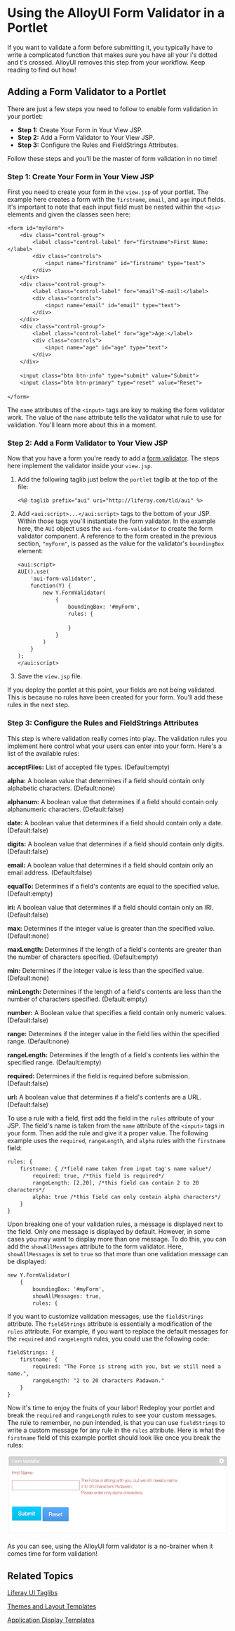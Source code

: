 # Using the AlloyUI Form Validator in a Portlet

If you want to validate a form before submitting it, you typically have to 
write a complicated function that makes sure you have all your i's dotted 
and t's crossed. AlloyUI removes this step from your workflow. Keep reading to 
find out how! 

## Adding a Form Validator to a Portlet

There are just a few steps you need to follow to enable form validation in your 
portlet:

- **Step 1:** Create Your Form in Your View JSP.
- **Step 2:** Add a Form Validator to Your View JSP.
- **Step 3:** Configure the Rules and FieldStrings Attributes.

Follow these steps and you'll be the master of form validation in no time! 

### Step 1: Create Your Form in Your View JSP

First you need to create your form in the `view.jsp` of your portlet. The 
example here creates a form with the `firstname`, `email`, and `age` input 
fields. It's important to note that each input field must be nested within the 
`<div>` elements and given the classes seen here: 

    <form id="myForm">
        <div class="control-group">
            <label class="control-label" for="firstname">First Name:</label>
            <div class="controls">
                <input name="firstname" id="firstname" type="text">
            </div>
        </div>
        <div class="control-group">
            <label class="control-label" for="email">E-mail:</label>
            <div class="controls">
                <input name="email" id="email" type="text">
            </div>
        </div>
        <div class="control-group">
            <label class="control-label" for="age">Age:</label>
            <div class="controls">
                <input name="age" id="age" type="text">
            </div>
        </div>

        <input class="btn btn-info" type="submit" value="Submit">
        <input class="btn btn-primary" type="reset" value="Reset">

    </form>

The `name` attributes of the `<input>` tags are key to making the form validator 
work. The value of the `name` attribute tells the validator what rule to use for 
validation. You'll learn more about this in a moment. 

### Step 2: Add a Form Validator to Your View JSP

Now that you have a form you're ready to add a [form validator](http://alloyui.com/api/classes/A.FormValidator.html). 
The steps here implement the validator inside your `view.jsp`.

1.  Add the following taglib just below the `portlet` taglib at the top of the 
    file:

        <%@ taglib prefix="aui" uri="http://liferay.com/tld/aui" %>

2.  Add `<aui:script>...</aui:script>` tags to the bottom of your JSP. Within 
    those tags you'll instantiate the form validator. In the example here, the 
    `AUI` object uses the `aui-form-validator` to create the form validator 
    component. A reference to the form created in the previous section, 
    `"myForm"`, is passed as the value for the validator's `boundingBox` 
    element:

        <aui:script>
        AUI().use(
            'aui-form-validator',
            function(Y) {
                new Y.FormValidator(
                    {
                        boundingBox: '#myForm',
                        rules: {

                        }
                    }
                )
            }
        );
        </aui:script>

3.  Save the `view.jsp` file.

If you deploy the portlet at this point, your fields are not being validated. 
This is because no rules have been created for your form. You'll add these rules 
in the next step.

### Step 3: Configure the Rules and FieldStrings Attributes

This step is where validation really comes into play. The validation rules you 
implement here control what your users can enter into your form. Here's a list 
of the available rules: 

**acceptFiles:** List of accepted file types. (Default:empty)

**alpha:** A boolean value that determines if a field should contain only 
alphabetic characters. (Default:none) 

**alphanum:** A boolean value that determines if a field should contain only 
alphanumeric characters.
(Default:false) 

**date:** A boolean value that determines if a field should contain only a date. 
(Default:false)

**digits:** A boolean value that determines if a field should contain only 
digits. (Default:false)

**email:** A boolean value that determines if a field should contain only an 
email address. (Default:false)

**equalTo:** Determines if a field's contents are equal to the specified value.
(Default:empty)

**iri:** A boolean value that determines if a field should contain only an IRI. 
(Default:false) 

**max:** Determines if the integer value is greater than the specified value. 
(Default:none)

**maxLength:** Determines if the length of a field's contents are greater than 
the number of characters specified. (Default:empty)

**min:** Determines if the integer value is less than the specified value. 
(Default:none)

**minLength:** Determines if the length of a field's contents are less than the 
number of characters specified. (Default:empty)

**number:** A Boolean value that specifies a field contain only numeric values. 
(Default:false)

**range:** Determines if the integer value in the field lies within the 
specified range. (Default:none)

**rangeLength:** Determines if the length of a field's contents lies within the 
specified range. (Default:empty)

**required:** Determines if the field is required before submission. 
(Default:false)

**url:** A boolean value that determines if a field's contents are a URL. 
(Default:false)

To use a rule with a field, first add the field in the `rules` attribute of your 
JSP. The field's name is taken from the `name` attribute of the `<input>` tags 
in your form. Then add the rule and give it a proper value. The following 
example uses the `required`, `rangeLength`, and `alpha` rules with the 
`firstname` field:

    rules: {
        firstname: { /*field name taken from input tag's name value*/
            required: true, /*this field is required*/
            rangeLength: [2,20], /*this field can contain 2 to 20 characters*/
            alpha: true /*this field can only contain alpha characters*/
        }
    }

Upon breaking one of your validation rules, a message is displayed next to the 
field. Only one message is displayed by default. However, in some cases you may 
want to display more than one message. To do this, you can add the 
`showAllMessages` attribute to the form validator. Here, `showAllMessages` is 
set to `true` so that more than one validation message can be displayed:

    new Y.FormValidator(
        {
            boundingBox: '#myForm',
            showAllMessages: true,
            rules: {

If you want to customize validation messages, use the `fieldStrings` attribute. 
The `fieldStrings` attribute is essentially a modification of the `rules` 
attribute. For example, if you want to replace the default messages for the 
`required` and `rangeLength` rules, you could use the following code:

    fieldStrings: {
        firstname: {
            required: "The Force is strong with you, but we still need a name.",
            rangeLength: "2 to 20 characters Padawan."  
        }
    }

Now it's time to enjoy the fruits of your labor! Redeploy your portlet and break 
the `required` and `rangeLength` rules to see your custom messages. The rule to 
remember, no pun intended, is that you can use `fieldStrings` to write a custom 
message for any rule in the `rules` attribute. Here is what the `firstname` 
field of this example portlet should look like once you break the rules:

![Figure 1: Here, the AUI form validator is used to display custom validation messages.](../../images/alloyui-form-validator-in-a-portlet.png)

As you can see, using the AlloyUI form validator is a no-brainer when it comes 
time for form validation!

## Related Topics

[Liferay UI Taglibs](/tutorials/-/knowledge_base/liferay-ui-taglibs)

[Themes and Layout Templates](/tutorials/-/knowledge_base/themes-and-layout-templates)

[Application Display Templates](/tutorials/-/knowledge_base/application-display-templates)
